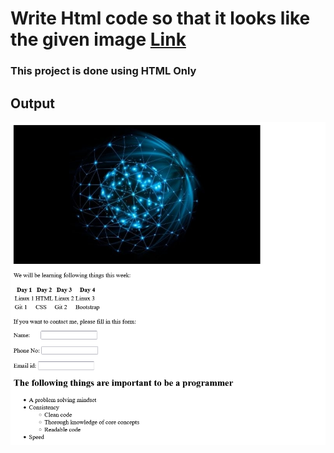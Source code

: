 # Write Html code so that it looks like the given image [Link](https://drive.google.com/file/d/1gcG_ctYfdYzo9AzoyHXjnRA2IwogiiGD/view)


### This project is done using HTML Only

## Output
![output](./output.png)